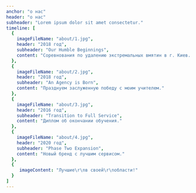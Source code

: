 ```yaml
---
anchor: "о нас"
header: "о нас"
subheader: "Lorem ipsum dolor sit amet consectetur."
timeline: [
  {
    imageFileName: "about/1.jpg",
    header: "2018 год",
    subheader: "Our Humble Beginnings",
    content: "Соревнования по удалению экстремальных вмятин в г. Киев.."
  },
  {
    imageFileName: "about/2.jpg",
    header: "2018 год",
    subheader: "An Agency is Born",
    content: "Празднуем заслуженную победу с моим учителем."
  },
  {
    imageFileName: "about/3.jpg",
    header: "2016 год",
    subheader: "Transition to Full Service",
    content: "Диплом об окончании обучения."
  },
  {
    imageFileName: "about/4.jpg",
    header: "2020 год",
    subheader: "Phase Two Expansion",
    content: "Новый бренд с лучшим сервисом."
  },
  {
     imageContent: "Лучшие\r\nв своей\r\nобласти!"
  }
]
---
```


